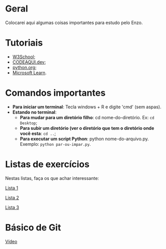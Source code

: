 # Geral

Colocarei aqui algumas coisas importantes para estudo pelo Enzo.


# Tutoriais

- [W3School](https://www.w3schools.com/python/python_intro.asp);
- [CODEAQUI.dev](https://www.codaqui.dev/trilhas/python/);
- [python.org](https://docs.python.org/pt-br/3/tutorial/);
- [Microsoft Learn](https://learn.microsoft.com/pt-br/training/paths/beginner-python/).


# Comandos importantes

- **Para iniciar um terminal**: Tecla windows + R e digite 'cmd' (sem aspas).
- **Estando no terminal**:
    - **Para mudar para um diretório filho**: cd nome-do-diretório. Ex: `cd Desktop`;
    - **Para subir um diretório (ver o diretório que tem o diretório onde você esta**: `cd ..`;
    - **Para executar um script Python**: python nome-do-arquivo.py. Exemplo: `python par-ou-impar.py`.


# Listas de exercícios

Nestas listas, faça os que achar interessante:

[Lista 1](https://www.dio.me/articles/lista-de-exercicios-para-treinar-logica-de-programacao)

[Lista 2](https://github.com/isquicha/exercicios-logica)

[Lista 3](https://awari.com.br/10-exercicios-de-logica-de-programacao-para-aprimorar-suas-habilidades/)


# Básico de Git

[Vídeo](https://youtu.be/AaOv3E6jW0k)
